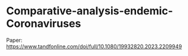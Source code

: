 # Comparative-analysis-endemic-Coronaviruses

Paper: https://www.tandfonline.com/doi/full/10.1080/19932820.2023.2209949
